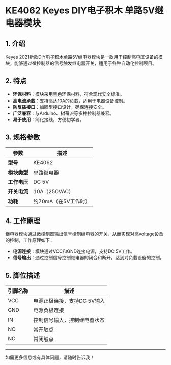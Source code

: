 
# KE4062 Keyes DIY电子积木 单路5V继电器模块

## 1. 介绍

Keyes 2021新款DIY电子积木单路5V继电器模块是一款用于控制高电压设备的模块，能够通过微控制器的信号触发继电器开关，适用于各种自动化控制项目。

## 2. 特点

- **环保材料**：模块采用黑色环保材料，符合现代安全标准。
- **高电流承载**：支持高达10A的负载，适用于电器设备控制。
- **防反插接口**：加固型接口设计，确保连接安全。
- **广泛兼容**：与Arduino、树莓派等多种控制器兼容。
- **易于使用**：简化接线，方便初学者。

## 3. 规格参数

| 参数          | 描述                     |
|---------------|-------------------------|
| **型号**      | KE4062                  |
| **模块类型**  | 单路继电器              |
| **工作电压**  | DC 5V                   |
| **开关电流**  | 10A（250VAC）           |
| **功耗**      | 约70mA（在5V工作时）    |

## 4. 工作原理

继电器模块通过微控制器输出信号控制继电器的开关，从而实现对高voltage设备的控制，工作原理如下：

- **电源连接**：模块通过VCC和GND连接电源，支持DC 5V工作。
- **信号输出**：通过控制信号控制继电器的闭合和断开，达到对负载设备的控制。

## 5. 脚位描述

| 引脚名称 | 描述                             |
|----------|----------------------------------|
| VCC      | 电源正极连接，支持DC 5V输入    |
| GND      | 电源负极连接                     |
| IN       | 控制信号输入，控制继电器状态   |
| NO       | 常开触点                        |
| NC       | 常闭触点                        |

---

如需更多信息或有具体问题，请随时告诉我！
